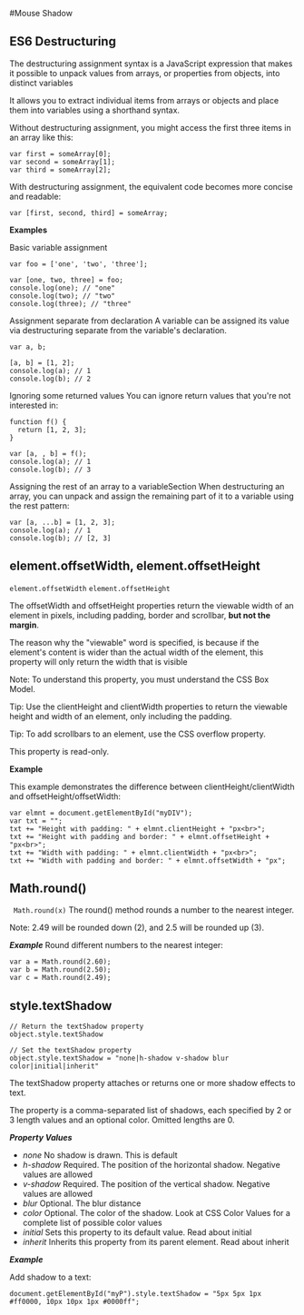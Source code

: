 #Mouse Shadow




ES6 Destructuring
---------------------------------------

The destructuring assignment syntax is a JavaScript expression that makes it possible to unpack values from arrays, or properties from objects, into distinct variables

It allows you to extract individual items from arrays or objects and place them into variables using a shorthand syntax.

Without destructuring assignment, you might access the first three items in an array like this:

```
var first = someArray[0];
var second = someArray[1];
var third = someArray[2];
```

With destructuring assignment, the equivalent code becomes more concise and readable:

``var [first, second, third] = someArray;``

**Examples**

Basic variable assignment
```
var foo = ['one', 'two', 'three'];

var [one, two, three] = foo;
console.log(one); // "one"
console.log(two); // "two"
console.log(three); // "three"
```

Assignment separate from declaration
A variable can be assigned its value via destructuring separate from the variable's declaration.
```
var a, b;

[a, b] = [1, 2];
console.log(a); // 1
console.log(b); // 2
```

Ignoring some returned values
You can ignore return values that you're not interested in:
```
function f() {
  return [1, 2, 3];
}

var [a, , b] = f();
console.log(a); // 1
console.log(b); // 3
```

Assigning the rest of an array to a variableSection
When destructuring an array, you can unpack and assign the remaining part of it to a variable using the rest pattern:
```
var [a, ...b] = [1, 2, 3];
console.log(a); // 1
console.log(b); // [2, 3]
```


element.offsetWidth, element.offsetHeight
---------------------------------------
``element.offsetWidth``
``element.offsetHeight``

The offsetWidth and offsetHeight properties return the viewable width of an element in pixels, including padding, border and scrollbar, **but not the margin**.

The reason why the "viewable" word is specified, is because if the element's content is wider than the actual width of the element, this property will only return the width that is visible 

Note: To understand this property, you must understand the CSS Box Model.

Tip: Use the clientHeight and clientWidth properties to return the viewable height and width of an element, only including the padding.

Tip: To add scrollbars to an element, use the CSS overflow property.

This property is read-only.

**Example**

This example demonstrates the difference between clientHeight/clientWidth and offsetHeight/offsetWidth:
```
var elmnt = document.getElementById("myDIV");
var txt = "";
txt += "Height with padding: " + elmnt.clientHeight + "px<br>";
txt += "Height with padding and border: " + elmnt.offsetHeight + "px<br>";
txt += "Width with padding: " + elmnt.clientWidth + "px<br>";
txt += "Width with padding and border: " + elmnt.offsetWidth + "px";
```


Math.round()
---------------------------------------
`` Math.round(x)``
The round() method rounds a number to the nearest integer.

Note: 2.49 will be rounded down (2), and 2.5 will be rounded up (3).

***Example***
Round different numbers to the nearest integer:
```
var a = Math.round(2.60);
var b = Math.round(2.50);
var c = Math.round(2.49);
```


style.textShadow
---------------------------------------
```
// Return the textShadow property
object.style.textShadow
```
```
// Set the textShadow property
object.style.textShadow = "none|h-shadow v-shadow blur color|initial|inherit"
```
The textShadow property attaches or returns one or more shadow effects to text. 

The property is a comma-separated list of shadows, each specified by 2 or 3 length values and an optional color. Omitted lengths are 0.

***Property Values***
* _none_	No shadow is drawn. This is default
* _h-shadow_	Required. The position of the horizontal shadow. Negative values are allowed
* _v-shadow_	Required. The position of the vertical shadow. Negative values are allowed
* _blur_	Optional. The blur distance
* _color_	Optional. The color of the shadow. Look at CSS Color Values for a complete list of possible color values
* _initial_	Sets this property to its default value. Read about initial
* _inherit_	Inherits this property from its parent element. Read about inherit

***Example***

Add shadow to a text:
```
document.getElementById("myP").style.textShadow = "5px 5px 1px #ff0000, 10px 10px 1px #0000ff";
```